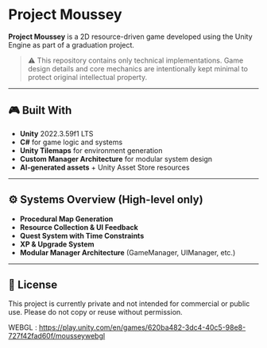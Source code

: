 # Project Moussey

**Project Moussey** is a 2D resource-driven game developed using the Unity Engine as part of a graduation project.

> ⚠️ This repository contains only technical implementations. Game design details and core mechanics are intentionally kept minimal to protect original intellectual property.

---

## 🎮 Built With

- **Unity** 2022.3.59f1 LTS
- **C#** for game logic and systems
- **Unity Tilemaps** for environment generation
- **Custom Manager Architecture** for modular system design
- **AI-generated assets** + Unity Asset Store resources

---

## ⚙️ Systems Overview (High-level only)

- **Procedural Map Generation**  
- **Resource Collection & UI Feedback**  
- **Quest System with Time Constraints**  
- **XP & Upgrade System**
- **Modular Manager Architecture** (GameManager, UIManager, etc.)

---

## 📄 License

This project is currently private and not intended for commercial or public use. Please do not copy or reuse without permission.

WEBGL : https://play.unity.com/en/games/620ba482-3dc4-40c5-98e8-727f42fad60f/mousseywebgl

